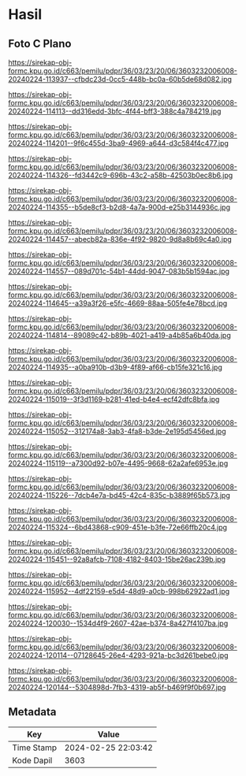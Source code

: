 # Hasil

## Foto C Plano

https://sirekap-obj-formc.kpu.go.id/c663/pemilu/pdpr/36/03/23/20/06/3603232006008-20240224-113937--cfbdc23d-0cc5-448b-bc0a-60b5de68d082.jpg

https://sirekap-obj-formc.kpu.go.id/c663/pemilu/pdpr/36/03/23/20/06/3603232006008-20240224-114113--dd316edd-3bfc-4f44-bff3-388c4a784219.jpg

https://sirekap-obj-formc.kpu.go.id/c663/pemilu/pdpr/36/03/23/20/06/3603232006008-20240224-114201--9f6c455d-3ba9-4969-a644-d3c584f4c477.jpg

https://sirekap-obj-formc.kpu.go.id/c663/pemilu/pdpr/36/03/23/20/06/3603232006008-20240224-114326--fd3442c9-696b-43c2-a58b-42503b0ec8b6.jpg

https://sirekap-obj-formc.kpu.go.id/c663/pemilu/pdpr/36/03/23/20/06/3603232006008-20240224-114355--b5de8cf3-b2d8-4a7a-900d-e25b3144936c.jpg

https://sirekap-obj-formc.kpu.go.id/c663/pemilu/pdpr/36/03/23/20/06/3603232006008-20240224-114457--abecb82a-836e-4f92-9820-9d8a8b69c4a0.jpg

https://sirekap-obj-formc.kpu.go.id/c663/pemilu/pdpr/36/03/23/20/06/3603232006008-20240224-114557--089d701c-54b1-44dd-9047-083b5b1594ac.jpg

https://sirekap-obj-formc.kpu.go.id/c663/pemilu/pdpr/36/03/23/20/06/3603232006008-20240224-114645--a39a3f26-e5fc-4669-88aa-505fe4e78bcd.jpg

https://sirekap-obj-formc.kpu.go.id/c663/pemilu/pdpr/36/03/23/20/06/3603232006008-20240224-114814--89089c42-b89b-4021-a419-a4b85a6b40da.jpg

https://sirekap-obj-formc.kpu.go.id/c663/pemilu/pdpr/36/03/23/20/06/3603232006008-20240224-114935--a0ba910b-d3b9-4f89-af66-cb15fe321c16.jpg

https://sirekap-obj-formc.kpu.go.id/c663/pemilu/pdpr/36/03/23/20/06/3603232006008-20240224-115019--3f3d1169-b281-41ed-b4e4-ecf42dfc8bfa.jpg

https://sirekap-obj-formc.kpu.go.id/c663/pemilu/pdpr/36/03/23/20/06/3603232006008-20240224-115052--312174a8-3ab3-4fa8-b3de-2e195d5456ed.jpg

https://sirekap-obj-formc.kpu.go.id/c663/pemilu/pdpr/36/03/23/20/06/3603232006008-20240224-115119--a7300d92-b07e-4495-9668-62a2afe6953e.jpg

https://sirekap-obj-formc.kpu.go.id/c663/pemilu/pdpr/36/03/23/20/06/3603232006008-20240224-115226--7dcb4e7a-bd45-42c4-835c-b3889f65b573.jpg

https://sirekap-obj-formc.kpu.go.id/c663/pemilu/pdpr/36/03/23/20/06/3603232006008-20240224-115324--6bd43868-c909-451e-b3fe-72e66ffb20c4.jpg

https://sirekap-obj-formc.kpu.go.id/c663/pemilu/pdpr/36/03/23/20/06/3603232006008-20240224-115451--92a8afcb-7108-4182-8403-15be26ac239b.jpg

https://sirekap-obj-formc.kpu.go.id/c663/pemilu/pdpr/36/03/23/20/06/3603232006008-20240224-115952--4df22159-e5d4-48d9-a0cb-998b62922ad1.jpg

https://sirekap-obj-formc.kpu.go.id/c663/pemilu/pdpr/36/03/23/20/06/3603232006008-20240224-120030--1534d4f9-2607-42ae-b374-8a427f4107ba.jpg

https://sirekap-obj-formc.kpu.go.id/c663/pemilu/pdpr/36/03/23/20/06/3603232006008-20240224-120114--07128645-26e4-4293-921a-bc3d261bebe0.jpg

https://sirekap-obj-formc.kpu.go.id/c663/pemilu/pdpr/36/03/23/20/06/3603232006008-20240224-120144--5304898d-7fb3-4319-ab5f-b469f9f0b697.jpg


## Metadata

| Key        | Value               |
| ---------- | ------------------- |
| Time Stamp | 2024-02-25 22:03:42 |
| Kode Dapil | 3603                |



